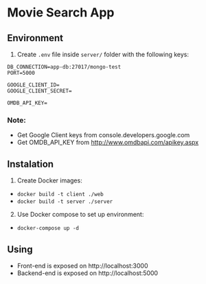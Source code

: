 # Movie Search App

## Environment

1. Create `.env` file inside `server/` folder with the following keys:

```
DB_CONNECTION=app-db:27017/mongo-test
PORT=5000

GOOGLE_CLIENT_ID=
GOOGLE_CLIENT_SECRET=

OMDB_API_KEY=
```
### Note: 
- Get Google Client keys from console.developers.google.com
- Get OMDB_API_KEY from http://www.omdbapi.com/apikey.aspx

## Instalation

1. Create Docker images:

  - `docker build -t client ./web`
  - `docker build -t server ./server`

2. Use Docker compose to set up environment:

  - `docker-compose up -d`

## Using

- Front-end is exposed on http://localhost:3000
- Backend-end is exposed on http://localhost:5000